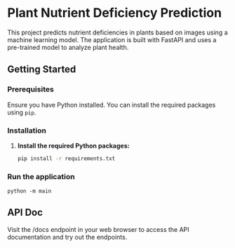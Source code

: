 # Plant Nutrient Deficiency Prediction

This project predicts nutrient deficiencies in plants based on images using a machine learning model. The application is built with FastAPI and uses a pre-trained model to analyze plant health.

## Getting Started

### Prerequisites

Ensure you have Python installed. You can install the required packages using `pip`.

### Installation

1. **Install the required Python packages:**
   ```bash
   pip install -r requirements.txt

### Run the application
    python -m main


## API Doc
Visit the /docs endpoint in your web browser to access the API documentation and try out the endpoints.
